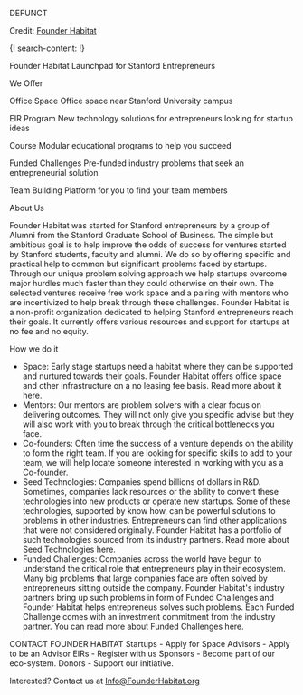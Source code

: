DEFUNCT

Credit: [Founder Habitat](https://www.founderhabitat.org/)

{! search-content: !}

Founder Habitat
Launchpad for Stanford Entrepreneurs

We Offer

Office Space
Office space near Stanford University campus

EIR Program
New technology solutions for entrepreneurs looking for startup ideas

Course
Modular educational programs to help you succeed

Funded Challenges
Pre-funded industry problems that seek an entrepreneurial solution

Team Building
Platform for you to find your team members



About Us

Founder Habitat was started for Stanford entrepreneurs by a group of Alumni from the Stanford Graduate School of Business.
The simple but ambitious goal is to help improve the odds of success for ventures started by Stanford students, faculty and alumni.  We do so by offering specific and practical help to common but significant problems faced by startups.
Through our unique problem solving approach we help startups overcome major hurdles much faster than they could otherwise on their own.
The selected ventures receive free work space and a pairing with mentors who are incentivized to help break through these challenges. 
Founder Habitat is a non-profit organization dedicated to helping Stanford entrepreneurs reach their goals. It currently offers various resources and support for startups at no fee and no equity. 


How we do it

* Space: Early stage startups need a habitat where they can be supported and nurtured towards their goals. Founder Habitat  offers office space and other infrastructure on a no leasing fee basis.  Read more about it  here.
* Mentors: Our mentors are problem solvers with a clear focus on delivering outcomes. They will not only give you specific advise but they will also work with you to break through the critical bottlenecks you face.
* Co-founders: Often time the success of a venture depends on the ability to form the right team. If you are looking for specific skills to add to your team, we will help locate someone interested in working with you as a Co-founder.
* Seed Technologies:  Companies spend billions of dollars in R&D. Sometimes, companies lack resources or the ability to convert these technologies into new products or operate new startups. Some of these technologies, supported by know how, can be powerful solutions to problems in other industries. Entrepreneurs can find other applications that were not considered originally. Founder Habitat has a portfolio of such technologies sourced from its industry partners. Read more about Seed Technologies here. 
* Funded Challenges: Companies across the world have begun to understand the critical role that entrepreneurs play in their ecosystem. Many big problems that large companies face are often solved by entrepreneurs sitting outside the company. Founder Habitat's industry partners bring up such problems in form of Funded Challenges and Founder Habitat helps entrepreneus solves such problems. Each Funded Challenge comes with an investment commitment from the industry partner. You can read more about Funded Challenges here.
 

CONTACT
FOUNDER HABITAT
Startups - Apply for Space
Advisors -  Apply to be an Advisor
EIRs - Register with us
Sponsors - Become part of our eco-system.
Donors - Support our initiative.
 
 
Interested? Contact us at Info@FounderHabitat.org
